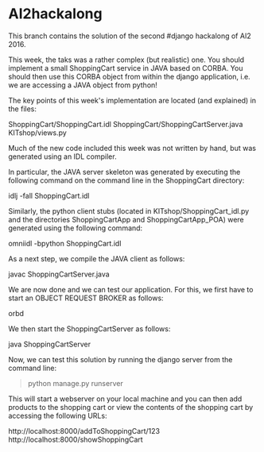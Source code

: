 # AI2hackalong
This branch contains the solution of the second #django hackalong of AI2 2016.

This week, the taks was a rather complex (but realistic) one. You should implement a 
small ShoppingCart service in JAVA based on CORBA. You should then use this CORBA object 
from within the django application, i.e. we are accessing a JAVA object from python! 

The key points of this week's implementation are located (and explained) in the 
files:

ShoppingCart/ShoppingCart.idl
ShoppingCart/ShoppingCartServer.java
KITshop/views.py

Much of the new code included this week was not written by hand, but was generated 
using an IDL compiler. 

In particular, the JAVA server skeleton was generated by executing the following command 
on the command line in the ShoppingCart directory: 

idlj -fall ShoppingCart.idl

Similarly, the python client stubs (located in KITshop/ShoppingCart_idl.py and the 
directories ShoppingCartApp and ShoppingCartApp_POA) were generated 
using the following command: 

omniidl -bpython ShoppingCart.idl

As a next step, we compile the JAVA client as follows: 

javac ShoppingCartServer.java 

We are now done and we can test our application. For this, we first have to start an 
OBJECT REQUEST BROKER as follows: 

orbd 

We then start the ShoppingCartServer as follows: 

java ShoppingCartServer

Now, we can test this solution by running the django server from the command line:

> python manage.py runserver

This will start a webserver on your local machine and you can then add products to 
the shopping cart or view the contents of the shopping cart by accessing the following URLs:

http://localhost:8000/addToShoppingCart/123
http://localhost:8000/showShoppingCart



